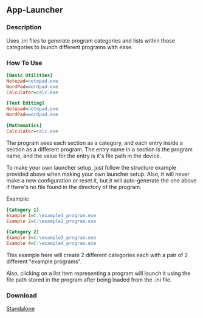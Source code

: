 ## App-Launcher
### Description
Uses .ini files to generate program categories and lists within those categories to launch different programs with ease.

### How To Use
```ini
[Basic Utilities]
Notepad=notepad.exe
WordPad=wordpad.exe
Calculator=calc.exe

[Text Editing]
Notepad=notepad.exe
WordPad=wordpad.exe

[Mathematics]
Calculator=calc.exe
```

The program sees each section as a category, and each entry inside a section as a different program.
The entry name in a section is the program name, and the value for the entry is it's file path in the device.

To make your own launcher setup, just follow the structure example provided above when making your own launcher setup.
Also, it will never make a new configuration or reset it, but it will auto-generate the one above if there's no file found in the directory of the program.

Example:
```ini
[Category 1]
Example 1=C:\example1_program.exe
Example 2=C:\example2_program.exe

[Category 2]
Example 3=C:\example3_program.exe
Example 4=C:\example4_program.exe
```

This example here will create 2 different categories each with a pair of 2 different "example programs".

Also, clicking on a list item representing a program will launch it using the file path stored in the program after being loaded from the .ini file.

### Download
[Standalone](https://github.com/Lexz-08/App-Launcher/releases/download/1.0/Standalone.zip)
